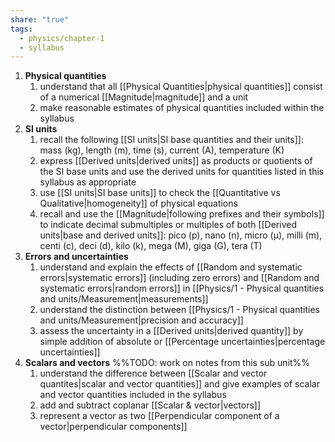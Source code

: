 ```yaml
---
share: "true"
tags:
  - physics/chapter-1
  - syllabus
---
```



1. **Physical quantities**
	1. understand that all [[Physical Quantities|physical quantities]] consist of a numerical [[Magnitude|magnitude]] and a unit
	2. make reasonable estimates of physical quantities included within the syllabus
2. **SI units**
	1. recall the following [[SI units|SI base quantities and their units]]: mass (kg), length (m), time (s), current (A), temperature (K)
	2. express [[Derived units|derived units]] as products or quotients of the SI base units and use the derived units for quantities listed in this syllabus as appropriate 
	3. use [[SI units|SI base units]] to check the [[Quantitative vs Qualitative|homogeneity]] of physical equations
	4. recall and use the [[Magnitude|following prefixes and their symbols]] to indicate decimal submultiples or multiples of both [[Derived units|base and derived units]]: pico (p), nano (n), micro (μ), milli (m), centi (c), deci (d), kilo (k), mega (M), giga (G), tera (T)
3. **Errors and uncertainties**
	1. understand and explain the effects of [[Random and systematic errors|systematic errors]] (including zero errors) and [[Random and systematic errors|random errors]] in [[Physics/1 - Physical quantities and units/Measurement|measurements]]
	2. understand the distinction between [[Physics/1 - Physical quantities and units/Measurement|precision and accuracy]]
	3. assess the uncertainty in a [[Derived units|derived quantity]] by simple addition of absolute or [[Percentage uncertainties|percentage uncertainties]]
4. **Scalars and vectors** %%TODO: work on notes from this sub unit%%
	1. understand the difference between [[Scalar and vector quantites|scalar and vector quantities]] and give examples of scalar and vector quantities included in the syllabus
	2. add and subtract coplanar [[Scalar & vector|vectors]]
	3. represent a vector as two [[Perpendicular component of a vector|perpendicular components]]